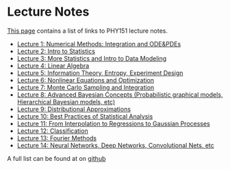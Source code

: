 Lecture Notes
=============

[This page](https://phy151-ucb.github.io/seljak-phy151-fall-2018/lectures/) contains a list of links to PHY151 lecture notes.

 - [Lecture 1: Numerical Methods: Integration and ODE&PDEs](
       https://rawgit.com/phy151-ucb/seljak-phy151-fall-2018/master/lecture-notes/Lecture1_new.pdf
    )
 - [Lecture 2: Intro to Statistics](
       https://rawgit.com/phy151-ucb/seljak-phy151-fall-2018/master/lecture-notes/Lecture2_new.pdf
    )
 - [Lecture 3: More Statistics and Intro to Data Modeling](
       https://rawgit.com/phy151-ucb/seljak-phy151-fall-2018/master/lecture-notes/Lecture3_new.pdf
    )
 - [Lecture 4: Linear Algebra](
       https://rawgit.com/phy151-ucb/seljak-phy151-fall-2018/master/lecture-notes/Lecture4_new.pdf
    )
 - [Lecture 5: Information Theory, Entropy, Experiment Design](
       https://rawgit.com/phy151-ucb/seljak-phy151-fall-2018/master/lecture-notes/Lecture5_new.pdf
    )
 - [Lecture 6: Nonlinear Equations and Optimization](
       https://rawgit.com/phy151-ucb/seljak-phy151-fall-2018/master/lecture-notes/Lecture6_new.pdf
    )
 - [Lecture 7: Monte Carlo Sampling and Integration](
       https://rawgit.com/phy151-ucb/seljak-phy151-fall-2018/master/lecture-notes/Lecture7_new.pdf
    )
 - [Lecture 8: Advanced Bayesian Concepts (Probabilistic graphical models, Hierarchical Bayesian models, etc)](
       https://rawgit.com/phy151-ucb/seljak-phy151-fall-2018/master/lecture-notes/Lecture8_new.pdf
    )
 - [Lecture 9: Distributional Approximations](
       https://rawgit.com/phy151-ucb/seljak-phy151-fall-2018/master/lecture-notes/Lecture9_new.pdf
    )
 - [Lecture 10: Best Practices of Statistical Analysis](
       https://rawgit.com/phy151-ucb/seljak-phy151-fall-2018/master/lecture-notes/Lecture10_new.pdf
    )
 - [Lecture 11: From Interpolation to Regressions to Gaussian Processes](
       https://rawgit.com/phy151-ucb/seljak-phy151-fall-2018/master/lecture-notes/Lecture11_new.pdf
    )
 - [Lecture 12: Classification](
       https://rawgit.com/phy151-ucb/seljak-phy151-fall-2018/master/lecture-notes/Lecture12_new.pdf
    )
 - [Lecture 13: Fourier Methods](
       https://rawgit.com/phy151-ucb/seljak-phy151-fall-2018/master/lecture-notes/Lecture13_new.pdf
    )
 - [Lecture 14: Neural Networks, Deep Networks, Convolutional Nets, etc](
       https://rawgit.com/phy151-ucb/seljak-phy151-fall-2018/master/lecture-notes/Lecture14_new.pdf
    )

<!-- - [Lecture Notes Aug 24, 2017](
       https://raw.githubusercontent.com/bccp/seljak-phy151-fall-2017/master/lecture-notes/lecture-1.pdf)-->


A full list can be found at on [github](https://github.com/phy151-ucb/seljak-phy151-fall-2018/tree/master/lecture-notes/)

